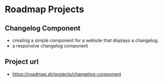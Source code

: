 # Roadmap Projects
## Changelog Component
- creating a simple component for a website that displays a changelog.
- a responsive changelog component
## Project url
- https://roadmap.sh/projects/changelog-component